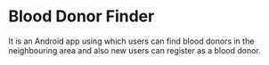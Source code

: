 # Blood Donor Finder

It is an Android app using which users can find blood donors in the neighbouring area and also new users can register as a blood donor.
